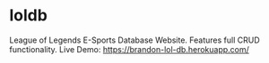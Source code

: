 # loldb
League of Legends E-Sports Database Website. Features full CRUD functionality.
Live Demo: https://brandon-lol-db.herokuapp.com/
